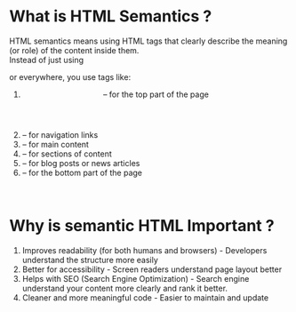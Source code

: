 # What is HTML Semantics ?
HTML semantics means using HTML tags that clearly describe the meaning (or role) of the content inside them.
<br/>
Instead of just using <div> or <span> everywhere, you use tags like:
<br/>

1. <header> – for the top part of the page
2. <nav> – for navigation links
3. <main> – for main content
4. <section> – for sections of content
5. <article> – for blog posts or news articles
6. <footer> – for the bottom part of the page
<br/>

# Why is semantic HTML Important ?
1. Improves readability (for both humans and browsers) - Developers understand the structure more easily
2. Better for accessibility - Screen readers understand page layout better
3. Helps with SEO (Search Engine Optimization) - Search engine understand your content more clearly and rank it better.
4. Cleaner and more meaningful code - Easier to maintain and update